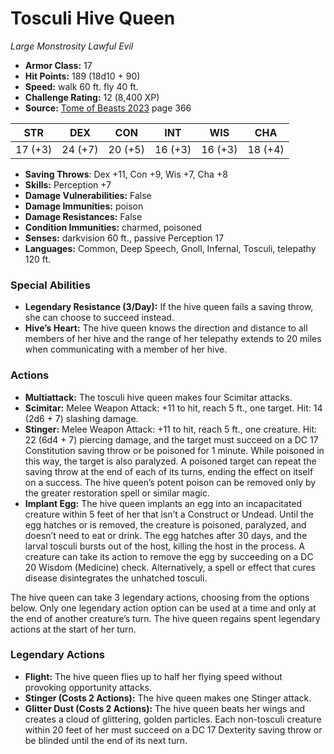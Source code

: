 # Tosculi Hive Queen

*Large* *Monstrosity* *Lawful Evil*

- **Armor Class:** 17
- **Hit Points:** 189 (18d10 + 90)
- **Speed:** walk 60 ft. fly 40 ft.
- **Challenge Rating:** 12 (8,400 XP)
- **Source:** [Tome of Beasts 2023](https://koboldpress.com/kpstore/product/tome-of-beasts-1-2023-edition/) page 366

| STR | DEX | CON | INT | WIS | CHA |
| --- | --- | --- | --- | --- | --- |
| 17 (+3) | 24 (+7) | 20 (+5) | 16 (+3) | 16 (+3) | 18 (+4) |

- **Saving Throws**: Dex +11, Con +9, Wis +7, Cha +8
- **Skills:** Perception +7
- **Damage Vulnerabilities:** False
- **Damage Immunities:** poison
- **Damage Resistances:** False
- **Condition Immunities:** charmed, poisoned
- **Senses:** darkvision 60 ft., passive Perception 17
- **Languages:** Common, Deep Speech, Gnoll, Infernal, Tosculi, telepathy 120 ft.

### Special Abilities

- **Legendary Resistance (3/Day):** If the hive queen fails a saving throw, she can choose to succeed instead.
- **Hive’s Heart:** The hive queen knows the direction and distance to all members of her hive and the range of her telepathy extends to 20 miles when communicating with a member of her hive.

### Actions

- **Multiattack:** The tosculi hive queen makes four Scimitar attacks.
- **Scimitar:** Melee Weapon Attack: +11 to hit, reach 5 ft., one target. Hit: 14 (2d6 + 7) slashing damage.
- **Stinger:** Melee Weapon Attack: +11 to hit, reach 5 ft., one creature. Hit: 22 (6d4 + 7) piercing damage, and the target must succeed on a DC 17 Constitution saving throw or be poisoned for 1 minute. While poisoned in this way, the target is also paralyzed. A poisoned target can repeat the saving throw at the end of each of its turns, ending the effect on itself on a success. The hive queen’s potent poison can be removed only by the greater restoration spell or similar magic.
- **Implant Egg:** The hive queen implants an egg into an incapacitated creature within 5 feet of her that isn’t a Construct or Undead. Until the egg hatches or is removed, the creature is poisoned, paralyzed, and doesn’t need to eat or drink. The egg hatches after 30 days, and the larval tosculi bursts out of the host, killing the host in the process. A creature can take its action to remove the egg by succeeding on a DC 20 Wisdom (Medicine) check. Alternatively, a spell or effect that cures disease disintegrates the unhatched tosculi.

The hive queen can take 3 legendary actions, choosing from the options below. Only one legendary action option can be used at a time and only at the end of another creature’s turn. The hive queen regains spent legendary actions at the start of her turn.

### Legendary Actions

- **Flight:** The hive queen flies up to half her flying speed without provoking opportunity attacks.
- **Stinger (Costs 2 Actions):** The hive queen makes one Stinger attack.
- **Glitter Dust (Costs 2 Actions):** The hive queen beats her wings and creates a cloud of glittering, golden particles. Each non-tosculi creature within 20 feet of her must succeed on a DC 17 Dexterity saving throw or be blinded until the end of its next turn.
